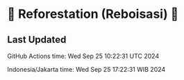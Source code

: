 
# 🌳 Reforestation (Reboisasi) 🌲

## Last Updated

GitHub Actions time: Wed Sep 25 10:22:31 UTC 2024

Indonesia/Jakarta time: Wed Sep 25 17:22:31 WIB 2024
